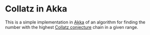 # Collatz in Akka

This is a simple implementation in [Akka](http://akka.io/) of an algorithm for finding the number with the highest [Collatz conjecture](https://en.wikipedia.org/wiki/Collatz_conjecture) chain in a given range.
